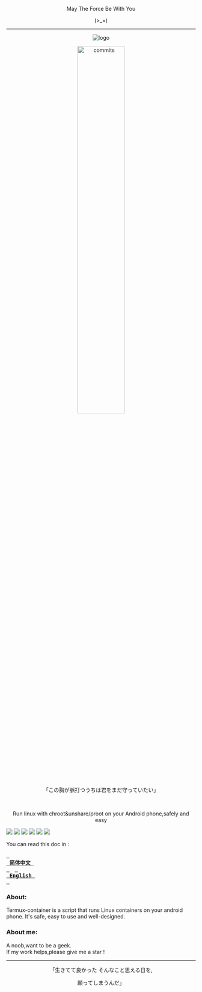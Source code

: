 <p align="center">May The Force Be With You</p>
<p align="center">(>_×)</p>         

-----------  
<p align="center">
    <img src="https://github.com/Moe-hacker/termux-container/raw/main/logo.png", title="logo"/>
</p>
<p align="center">
    <img src="https://stars.medv.io/Moe-hacker/termux-container.svg", title="commits" width="50%"/>
</p>
<p align="center">
 「この胸が脈打つうちは君をまだ守っていたい」
 </p>
 <p align="center">
    &emsp;
 </p>
<p align="center">
Run linux with chroot&unshare/proot on your Android phone,safely and easy 
</p>

![](https://img.shields.io/github/stars/Moe-hacker/termux-container?style=for-the-badge&color=fee4d0&logo=instatus&logoColor=fee4d0)
![](https://img.shields.io/github/forks/Moe-hacker/termux-container?style=for-the-badge&color=fee4d0&logo=git&logoColor=fee4d0)
![](https://img.shields.io/github/license/Moe-hacker/termux-container?style=for-the-badge&color=fee4d0&logo=apache&logoColor=fee4d0)
![](https://img.shields.io/github/repo-size/Moe-hacker/termux-container?style=for-the-badge&color=fee4d0&logo=files&logoColor=fee4d0)
![](https://img.shields.io/github/last-commit/Moe-hacker/termux-container?style=for-the-badge&color=fee4d0&logo=codeigniter&logoColor=fee4d0)
![](https://img.shields.io/badge/language-shell-green?style=for-the-badge&color=fee4d0&logo=sharp&logoColor=fee4d0)

You can read this doc in :

**[<kbd> <br> 简体中文 <br> </kbd>](https://github.com/Moe-hacker/termux-container/blob/main/README-ZH.md)**&emsp;**[<kbd> <br> English <br> </kbd>](https://github.com/Moe-hacker/termux-container/blob/main/README.md)**

### About:      
Termux-container is a script that runs Linux containers on your android phone. It's safe, easy to use and well-designed.      




### About me:            
A noob,want to be a geek.            
If my work helps,please give me a star !             

--------
<p align="center">「生きてて良かった そんなこと思える日を,</p>
<p align="center">願ってしまうんだ」</p>         
